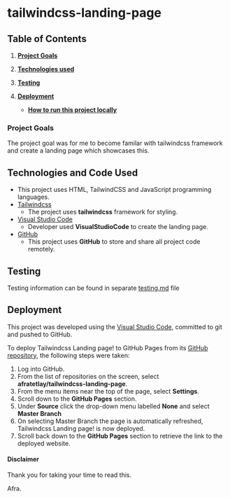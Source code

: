 # tailwindcss-landing-page



## Table of Contents

1. [**Project Goals**](#project-goals)
 

2. [**Technologies used**](#technologies-used)

3. [**Testing**](#testing)

4. [**Deployment**](#deployment)
    - [**How to run this project locally**](#how-to-run-this-project-locally)



### Project Goals

The project goal was for me to become familar with tailwindcss framework and create a landing page which showcases this.


## Technologies and Code Used

- This project uses HTML, TailwindCSS and JavaScript programming languages.
- [Tailwindcss](https://tailwindcss.com/)
    - The project uses **tailwindcss** framework for styling.
- [Visual Studio Code](https://code.visualstudio.com/) 
    - Developer used **VisualStudioCode** to create the landing page. 
- [GitHub](https://github.com/)
    - This project uses **GitHub** to store and share all project code remotely. 

## Testing 

Testing information can be found in separate [testing.md](testing.md) file

## Deployment

This project was developed using the [Visual Studio Code](https://code.visualstudio.com/), committed to git and pushed to GitHub. 

To deploy Tailwindcss Landing page! to GitHub Pages from its [GitHub repository](https://github.com/afratetlay/tailwindcss-landing-page), the following steps were taken: 
1. Log into GitHub. 
2. From the list of repositories on the screen, select **afratetlay/tailwindcss-landing-page**.
3. From the menu items near the top of the page, select **Settings**.
4. Scroll down to the **GitHub Pages** section.
5. Under **Source** click the drop-down menu labelled **None** and select **Master Branch**
6. On selecting Master Branch the page is automatically refreshed, Tailwindcss Landing page! is now deployed. 
7. Scroll back down to the **GitHub Pages** section to retrieve the link to the deployed website.


#### Disclaimer


Thank you for taking your time to read this. 

Afra. 